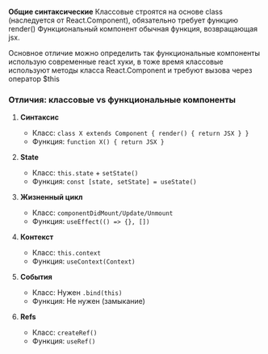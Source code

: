 
**Общие синтаксические**
Классовые строятся на основе class (наследуется от React.Component), обязательно требует функцию render()
Функциональный компонент обычная функция, возвращающая jsx.

Основное отличие можно определить так функциональные компоненты использую современные react хуки, в тоже время классовые используют методы класса React.Component и требуют вызова через оператор $this

### Отличия: классовые vs функциональные компоненты  
1. **Синтаксис**  
   - Класс: `class X extends Component { render() { return JSX } }`  
   - Функция: `function X() { return JSX }`  

2. **State**  
   - Класс: `this.state` + `setState()`  
   - Функция: `const [state, setState] = useState()`  

3. **Жизненный цикл**  
   - Класс: `componentDidMount/Update/Unmount`  
   - Функция: `useEffect(() => {}, [])`  

4. **Контекст**  
   - Класс: `this.context`  
   - Функция: `useContext(Context)`  

5. **События**  
   - Класс: Нужен `.bind(this)`  
   - Функция: Не нужен (замыкание)  

6. **Refs**  
   - Класс: `createRef()`  
   - Функция: `useRef()`